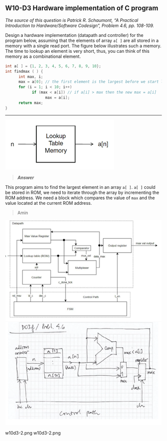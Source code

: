 ## W10-D3 Hardware implementation of C program

*The source of this question is Patrick R. Schaumont, “A Practical Introduction to Hardware/Software Codesign“, Problem 4.6, pp. 108-109.*

Design a hardware implementation (datapath and controller) for the program below, assuming that the elements of array `a[ ]` are all stored in a memory with a single read port. The figure below illustrates such a memory. The time to lookup an element is very short, thus, you can think of this memory as a combinational element.

```C
int a[ ] = {1, 2, 3, 4, 5, 6, 7, 8, 9, 10};
int findmax ( ) {
      int max, i;
      max = a[0]; // the first element is the largest before we start looking for others
      for (i = 1; i < 10; i++)
            if (max < a[i]) // if a[i] > max then the new max = a[i]
                  max = a[i];
      return max;
}
```
---

<img src="/Resources/images/w10d3.png" alt="drawing" width="350"/>


>***Answer***

This program aims to find the largest element in an array `a[ ]`. `a[ ]` could be stored in ROM, we need to iterate through the array by incrementing the ROM address. We need a block which compares the value of `max` and the value located at the current ROM address.


> Amin

<img src="/Resources/images/w10d3-1.png" alt="drawing" width="650"/>


<img src="/Resources/images/w10d3-2.png" alt="drawing" width="650"/>

w10d3-2.png
w10d3-2.png
